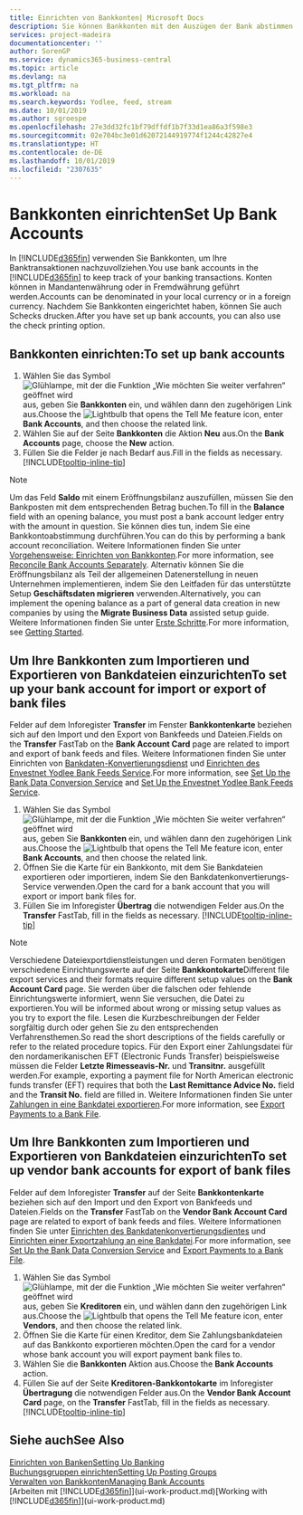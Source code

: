 ```yaml
---
title: Einrichten von Bankkonten| Microsoft Docs
description: Sie können Bankkonten mit den Auszügen der Bank abstimmen.
services: project-madeira
documentationcenter: ''
author: SorenGP
ms.service: dynamics365-business-central
ms.topic: article
ms.devlang: na
ms.tgt_pltfrm: na
ms.workload: na
ms.search.keywords: Yodlee, feed, stream
ms.date: 10/01/2019
ms.author: sgroespe
ms.openlocfilehash: 27e3dd32fc1bf79dffdf1b7f33d1ea86a3f598e3
ms.sourcegitcommit: 02e704bc3e01d62072144919774f1244c42827e4
ms.translationtype: HT
ms.contentlocale: de-DE
ms.lasthandoff: 10/01/2019
ms.locfileid: "2307635"
---
```

# <a name="set-up-bank-accounts"></a><span data-ttu-id="e56bd-103">Bankkonten einrichten</span><span class="sxs-lookup"><span data-stu-id="e56bd-103">Set Up Bank Accounts</span></span>
<span data-ttu-id="e56bd-104">In [!INCLUDE[d365fin](includes/d365fin_md.md)] verwenden Sie Bankkonten, um Ihre Banktransaktionen nachzuvollziehen.</span><span class="sxs-lookup"><span data-stu-id="e56bd-104">You use bank accounts in the [!INCLUDE[d365fin](includes/d365fin_md.md)] to keep track of your banking transactions.</span></span> <span data-ttu-id="e56bd-105">Konten können in Mandantenwährung oder in Fremdwährung geführt werden.</span><span class="sxs-lookup"><span data-stu-id="e56bd-105">Accounts can be denominated in your local currency or in a foreign currency.</span></span> <span data-ttu-id="e56bd-106">Nachdem Sie Bankkonten eingerichtet haben, können Sie auch Schecks drucken.</span><span class="sxs-lookup"><span data-stu-id="e56bd-106">After you have set up bank accounts, you can also use the check printing option.</span></span>

## <a name="to-set-up-bank-accounts"></a><span data-ttu-id="e56bd-107">Bankkonten einrichten:</span><span class="sxs-lookup"><span data-stu-id="e56bd-107">To set up bank accounts</span></span>
1. <span data-ttu-id="e56bd-108">Wählen Sie das Symbol ![Glühlampe, mit der die Funktion „Wie möchten Sie weiter verfahren“ geöffnet wird](media/ui-search/search_small.png "Wie möchten Sie weiter verfahren?") aus, geben Sie **Bankkonten** ein, und wählen dann den zugehörigen Link aus.</span><span class="sxs-lookup"><span data-stu-id="e56bd-108">Choose the ![Lightbulb that opens the Tell Me feature](media/ui-search/search_small.png "Tell me what you want to do") icon, enter **Bank Accounts**, and then choose the related link.</span></span>
2. <span data-ttu-id="e56bd-109">Wählen Sie auf der Seite **Bankkonten** die Aktion **Neu** aus.</span><span class="sxs-lookup"><span data-stu-id="e56bd-109">On the **Bank Accounts** page, choose the **New** action.</span></span>
3. <span data-ttu-id="e56bd-110">Füllen Sie die Felder je nach Bedarf aus.</span><span class="sxs-lookup"><span data-stu-id="e56bd-110">Fill in the fields as necessary.</span></span> [!INCLUDE[tooltip-inline-tip](includes/tooltip-inline-tip_md.md)]

> [!NOTE]
> <span data-ttu-id="e56bd-111">Um das Feld **Saldo** mit einem Eröffnungsbilanz auszufüllen, müssen Sie den Bankposten mit dem entsprechenden Betrag buchen.</span><span class="sxs-lookup"><span data-stu-id="e56bd-111">To fill in the **Balance** field with an opening balance, you must post a bank account ledger entry with the amount in question.</span></span> <span data-ttu-id="e56bd-112">Sie können dies tun, indem Sie eine Bankkontoabstimmung durchführen.</span><span class="sxs-lookup"><span data-stu-id="e56bd-112">You can do this by performing a bank account reconciliation.</span></span> <span data-ttu-id="e56bd-113">Weitere Informationen finden Sie unter [Vorgehensweise: Einrichten von Bankkonten](bank-how-reconcile-bank-accounts-separately.md).</span><span class="sxs-lookup"><span data-stu-id="e56bd-113">For more information, see [Reconcile Bank Accounts Separately](bank-how-reconcile-bank-accounts-separately.md).</span></span> <span data-ttu-id="e56bd-114">Alternativ können Sie die Eröffnungsbilanz als Teil der allgemeinen Datenerstellung in neuen Unternehmen implementieren, indem Sie den Leitfaden für das unterstützte Setup **Geschäftsdaten migrieren** verwenden.</span><span class="sxs-lookup"><span data-stu-id="e56bd-114">Alternatively, you can implement the opening balance as a part of general data creation in new companies by using the **Migrate Business Data** assisted setup guide.</span></span> <span data-ttu-id="e56bd-115">Weitere Informationen finden Sie unter [Erste Schritte](product-get-started.md).</span><span class="sxs-lookup"><span data-stu-id="e56bd-115">For more information, see [Getting Started](product-get-started.md).</span></span>

## <a name="to-set-up-your-bank-account-for-import-or-export-of-bank-files"></a><span data-ttu-id="e56bd-116">Um Ihre Bankkonten zum Importieren und Exportieren von Bankdateien einzurichten</span><span class="sxs-lookup"><span data-stu-id="e56bd-116">To set up your bank account for import or export of bank files</span></span>
<span data-ttu-id="e56bd-117">Felder auf dem Inforegister **Transfer** im Fenster **Bankkontenkarte** beziehen sich auf den Import und den Export von Bankfeeds und Dateien.</span><span class="sxs-lookup"><span data-stu-id="e56bd-117">Fields on the **Transfer** FastTab on the **Bank Account Card** page are related to import and export of bank feeds and files.</span></span> <span data-ttu-id="e56bd-118">Weitere Informationen finden Sie unter Einrichten von [Bankdaten-Konvertierungsdienst](bank-how-setup-bank-data-conversion-service.md) und [Einrichten des Envestnet Yodlee Bank Feeds Service](bank-how-setup-bank-statement-service.md).</span><span class="sxs-lookup"><span data-stu-id="e56bd-118">For more information, see [Set Up the Bank Data Conversion Service](bank-how-setup-bank-data-conversion-service.md) and [Set Up the Envestnet Yodlee Bank Feeds Service](bank-how-setup-bank-statement-service.md).</span></span>

1. <span data-ttu-id="e56bd-119">Wählen Sie das Symbol ![Glühlampe, mit der die Funktion „Wie möchten Sie weiter verfahren“ geöffnet wird](media/ui-search/search_small.png "Wie möchten Sie weiter verfahren?") aus, geben Sie **Bankkonten** ein, und wählen dann den zugehörigen Link aus.</span><span class="sxs-lookup"><span data-stu-id="e56bd-119">Choose the ![Lightbulb that opens the Tell Me feature](media/ui-search/search_small.png "Tell me what you want to do") icon, enter **Bank Accounts**, and then choose the related link.</span></span>
2. <span data-ttu-id="e56bd-120">Öffnen Sie die Karte für ein Bankkonto, mit dem Sie Bankdateien exportieren oder importieren, indem Sie den Bankdatenkonvertierungs-Service verwenden.</span><span class="sxs-lookup"><span data-stu-id="e56bd-120">Open the card for a bank account that you will export or import bank files for.</span></span>
3. <span data-ttu-id="e56bd-121">Füllen Sie im Inforegister **Übertrag** die notwendigen Felder aus.</span><span class="sxs-lookup"><span data-stu-id="e56bd-121">On the **Transfer** FastTab, fill in the fields as necessary.</span></span> [!INCLUDE[tooltip-inline-tip](includes/tooltip-inline-tip_md.md)]

> [!NOTE]  
>   <span data-ttu-id="e56bd-122">Verschiedene Dateiexportdienstleistungen und deren Formaten benötigen verschiedene Einrichtungswerte auf der Seite **Bankkontokarte**</span><span class="sxs-lookup"><span data-stu-id="e56bd-122">Different file export services and their formats require different setup values on the **Bank Account Card** page.</span></span> <span data-ttu-id="e56bd-123">Sie werden über die falschen oder fehlende Einrichtungswerte informiert, wenn Sie versuchen, die Datei zu exportieren.</span><span class="sxs-lookup"><span data-stu-id="e56bd-123">You will be informed about wrong or missing setup values as you try to export the file.</span></span> <span data-ttu-id="e56bd-124">Lesen die Kurzbeschreibungen der Felder sorgfältig durch oder gehen Sie zu den entsprechenden Verfahrensthemen.</span><span class="sxs-lookup"><span data-stu-id="e56bd-124">So read the short descriptions of the fields carefully or refer to the related procedure topics.</span></span> <span data-ttu-id="e56bd-125">Für den Export einer Zahlungsdatei für den nordamerikanischen EFT (Electronic Funds Transfer) beispielsweise müssen die Felder **Letzte Rimesseavis-Nr.** und **Transitnr.** ausgefüllt werden.</span><span class="sxs-lookup"><span data-stu-id="e56bd-125">For example, exporting a payment file for North American electronic funds transfer (EFT) requires that both the **Last Remittance Advice No.** field and the **Transit No.** field are filled in.</span></span> <span data-ttu-id="e56bd-126">Weitere Informationen finden Sie unter [Zahlungen in eine Bankdatei exportieren](payables-how-export-payments-bank-file.md).</span><span class="sxs-lookup"><span data-stu-id="e56bd-126">For more information, see [Export Payments to a Bank File](payables-how-export-payments-bank-file.md).</span></span>

## <a name="to-set-up-vendor-bank-accounts-for-export-of-bank-files"></a><span data-ttu-id="e56bd-127">Um Ihre Bankkonten zum Importieren und Exportieren von Bankdateien einzurichten</span><span class="sxs-lookup"><span data-stu-id="e56bd-127">To set up vendor bank accounts for export of bank files</span></span>
<span data-ttu-id="e56bd-128">Felder auf dem Inforegister **Transfer** auf der Seite **Bankkontenkarte** beziehen sich auf den Import und den Export von Bankfeeds und Dateien.</span><span class="sxs-lookup"><span data-stu-id="e56bd-128">Fields on the **Transfer** FastTab on the **Vendor Bank Account Card** page are related to export of bank feeds and files.</span></span> <span data-ttu-id="e56bd-129">Weitere Informationen finden Sie unter [Einrichten des Bankdatenkonvertierungsdientes](bank-how-setup-bank-data-conversion-service.md) und [Einrichten einer Exportzahlung an eine Bankdatei](payables-how-export-payments-bank-file.md).</span><span class="sxs-lookup"><span data-stu-id="e56bd-129">For more information, see [Set Up the Bank Data Conversion Service](bank-how-setup-bank-data-conversion-service.md) and [Export Payments to a Bank File](payables-how-export-payments-bank-file.md).</span></span>

1. <span data-ttu-id="e56bd-130">Wählen Sie das Symbol ![Glühlampe, mit der die Funktion „Wie möchten Sie weiter verfahren“ geöffnet wird](media/ui-search/search_small.png "Wie möchten Sie weiter verfahren?") aus, geben Sie **Kreditoren** ein, und wählen dann den zugehörigen Link aus.</span><span class="sxs-lookup"><span data-stu-id="e56bd-130">Choose the ![Lightbulb that opens the Tell Me feature](media/ui-search/search_small.png "Tell me what you want to do") icon, enter **Vendors**, and then choose the related link.</span></span>
2. <span data-ttu-id="e56bd-131">Öffnen Sie die Karte für einen Kreditor, dem Sie Zahlungsbankdateien auf das Bankkonto exportieren möchten.</span><span class="sxs-lookup"><span data-stu-id="e56bd-131">Open the card for a vendor whose bank account you will export payment bank files to.</span></span>
3. <span data-ttu-id="e56bd-132">Wählen Sie die **Bankkonten** Aktion aus.</span><span class="sxs-lookup"><span data-stu-id="e56bd-132">Choose the **Bank Accounts** action.</span></span>
3. <span data-ttu-id="e56bd-133">Füllen Sie auf der Seite **Kreditoren-Bankkontokarte** im Inforegister **Übertragung** die notwendigen Felder aus.</span><span class="sxs-lookup"><span data-stu-id="e56bd-133">On the **Vendor Bank Account Card** page, on the **Transfer** FastTab, fill in the fields as necessary.</span></span> [!INCLUDE[tooltip-inline-tip](includes/tooltip-inline-tip_md.md)]

## <a name="see-also"></a><span data-ttu-id="e56bd-134">Siehe auch</span><span class="sxs-lookup"><span data-stu-id="e56bd-134">See Also</span></span>
[<span data-ttu-id="e56bd-135">Einrichten von Banken</span><span class="sxs-lookup"><span data-stu-id="e56bd-135">Setting Up Banking</span></span>](bank-setup-banking.md)  
[<span data-ttu-id="e56bd-136">Buchungsgruppen einrichten</span><span class="sxs-lookup"><span data-stu-id="e56bd-136">Setting Up Posting Groups</span></span>](finance-posting-groups.md)  
[<span data-ttu-id="e56bd-137">Verwalten von Bankkonten</span><span class="sxs-lookup"><span data-stu-id="e56bd-137">Managing Bank Accounts</span></span>](bank-manage-bank-accounts.md)  
<span data-ttu-id="e56bd-138">[Arbeiten mit [!INCLUDE[d365fin](includes/d365fin_md.md)]](ui-work-product.md)</span><span class="sxs-lookup"><span data-stu-id="e56bd-138">[Working with [!INCLUDE[d365fin](includes/d365fin_md.md)]](ui-work-product.md)</span></span>
